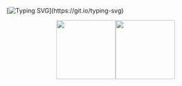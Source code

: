 [![Typing SVG](https://readme-typing-svg.herokuapp.com?font=Fira+Code&pause=1000&width=435&lines=%E2%9C%A8Rage%2Crage+against+the+dying+of+the+light.)](https://git.io/typing-svg)

<div align="center">
<span>  </span>
<img align="" height="137px" src="https://github-readme-stats.vercel.app/api?username=0xCAFEBABE0&hide_title=true&hide_border=true&show_icons=true&include_all_commits=true&line_height=21&bg_color=0,EC6C6C,FFD479,FFFC79,73FA79&theme=graywhite" /><img align="" height="137px" src="https://github-readme-stats.vercel.app/api/top-langs/?username=0xCAFEBABE0&hide_title=true&hide_border=true&layout=compact&bg_color=0,73FA79,73FDFF,D783FF&theme=graywhite" />
<span>  </span>
</div>


<!--
**oongrider/oongrider** is a ✨ _special_ ✨ repository because its `README.md` (this file) appears on your GitHub profile.

Here are some ideas to get you started:

- 🔭 I’m currently working on ...
- 🌱 I’m currently learning ...
- 👯 I’m looking to collaborate on ...
- 🤔 I’m looking for help with ...
- 💬 Ask me about ...
- 📫 How to reach me: ...
- 😄 Pronouns: ...
- ⚡ Fun fact: ...
-->
